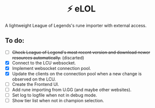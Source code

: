 <h1 align="center">⚡ eLOL</h1>
A lightweight League of Legends's rune importer with external access.

<br>

## To do:
  - [ ] ~~Check League of Legend's most recent version and download newer resources automatically.~~ (discarted)
  - [X] Connect to the LCU websocket.
  - [X] Implement websocket connection pool.
  - [x] Update the clients on the connection pool when a new change is observed on the LCU.
  - [ ] Create the Frontend UI.
  - [ ] Add rune importing from U.GG (and maybe other websites).
  - [ ] Set log to logfile when not in debug mode.
  - [ ] Show tier list when not in champion selection.